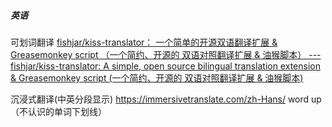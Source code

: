 ##### 英语
可划词翻译 [fishjar/kiss-translator： 一个简单的开源双语翻译扩展 & Greasemonkey script （一个简约、开源的 双语对照翻译扩展 & 油猴脚本） --- fishjar/kiss-translator: A simple, open source bilingual translation extension & Greasemonkey script (一个简约、开源的 双语对照翻译扩展 & 油猴脚本)](https://github.com/fishjar/kiss-translator?tab=readme-ov-file)

沉浸式翻译(中英分段显示) https://immersivetranslate.com/zh-Hans/
word up （不认识的单词下划线）
